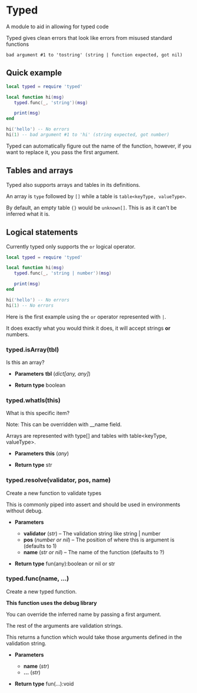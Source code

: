 # Typed

A module to aid in allowing for typed code

Typed gives clean errors that look like errors from misused standard functions

```
bad argument #1 to 'tostring' (string | function expected, got nil)
```

## Quick example

```lua
local typed = require 'typed'

local function hi(msg)
   typed.func(_, 'string')(msg)

   print(msg)
end

hi('hello') -- No errors
hi(1) -- bad argument #1 to 'hi' (string expected, got number)
```

Typed can automatically figure out the name of the function, however, 
if you want to replace it, you pass the first argument.

## Tables and arrays

Typed also supports arrays and tables in its definitions.

An array is `type` followed by `[]` while a table is `table<keyType, valueType>`.

By default, an empty table `{}` would be `unknown[]`. This is as it can't be inferred what it is.

## Logical statements

Currently typed only supports the `or` logical operator.

```lua
local typed = require 'typed'

local function hi(msg)
   typed.func(_, 'string | number')(msg)

   print(msg)
end

hi('hello') -- No errors
hi(1) -- No errors
```

Here is the first example using the `or` operator represented with `|`.

It does exactly what you would think it does, it will accept strings **or** numbers.

###  typed.isArray(tbl)
Is this an array?

* **Parameters**
    **tbl** (*dict[any, any]*)

* **Return type**
    boolean

###  typed.whatIs(this)
What is this specific item?

Note: This can be overridden with __name field.

Arrays are represented with type[] and tables with table<keyType, valueType>.


* **Parameters**
    **this** (*any*)

* **Return type**
    str

###  typed.resolve(validator, pos, name)
Create a new function to validate types

This is commonly piped into assert and should be used in environments without debug.

* **Parameters**
    * **validator** (*str*) – The validation string like string | number
    * **pos** (*number or nil*) – The position of where this is argument is (defaults to 1)
    * **name** (*str or nil*) – The name of the function (defaults to ?)

* **Return type**
    fun(any):boolean or nil or str

###  typed.func(name, ...)
Create a new typed function.

**This function uses the debug library**

You can override the inferred name by passing a first argument.

The rest of the arguments are validation strings.

This returns a function which would take those arguments defined in the validation string.

* **Parameters**
    * **name** (*str*)
    * **...** (*str*)

* **Return type**
    fun(...):void